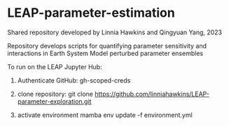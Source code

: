 # LEAP-parameter-estimation

Shared repository developed by Linnia Hawkins and Qingyuan Yang, 2023

Repository develops scripts for quantifying parameter sensitivity and interactions in Earth System Model perturbed parameter ensembles


To run on the LEAP Jupyter Hub: 

1) Authenticate GitHub:
  gh-scoped-creds

2) clone repository: 
  git clone https://github.com/linniahawkins/LEAP-parameter-exploration.git
  
3) activate environment
  mamba env update -f environment.yml
